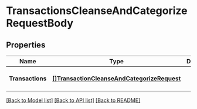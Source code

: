 # TransactionsCleanseAndCategorizeRequestBody

## Properties
Name | Type | Description | Notes
------------ | ------------- | ------------- | -------------
**Transactions** | [**[]TransactionCleanseAndCategorizeRequest**](TransactionCleanseAndCategorizeRequest.md) |  | [optional] [default to null]

[[Back to Model list]](../README.md#documentation-for-models) [[Back to API list]](../README.md#documentation-for-api-endpoints) [[Back to README]](../README.md)


